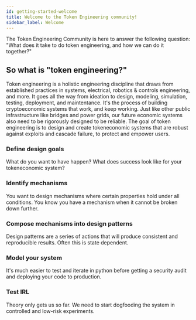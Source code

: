 ```yaml
---
id: getting-started-welcome
title: Welcome to the Token Engineering community!
sidebar_label: Welcome
---
```


The Token Engineering Community is here to answer the following question: "What does it take to do token engineering, and how we can do it together?" 

## So what is "token engineering?"

Token engineering is a holistic engineering discipline that draws from established practices in systems, electrical, robotics & controls engineering, and more. It goes all the way from ideation to design, modeling, simulation, testing, deployment, and maintentance. It's the process of building cryptoeconomic systems that work, and keep working. Just like other public infrastructure like bridges and power grids, our future economic systems also need to be rigorously designed to be reliable. The goal of token engineering is to design and create tokeneconomic systems that are robust against exploits and cascade failure, to protect and empower users.

### Define design goals

What do you want to have happen? What does success look like for your tokeneconomic system?

### Identify mechanisms

You want to design mechanisms where certain properties hold under all conditions. You know you have a mechanism when it cannot be broken down further.

### Compose mechanisms into design patterns

Design patterns are a series of actions that will produce consistent and reproducible results. Often this is state dependent.

### Model your system

It's much easier to test and iterate in python before getting a security audit and deploying your code to production.

### Test IRL

Theory only gets us so far. We need to start dogfooding the system in controlled and low-risk experiments.

